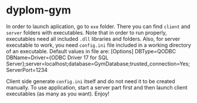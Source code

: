 # dyplom-gym
In order to launch aplication, go to `exe` folder. There you can find `client` and `server` folders with executables. Note that in order to run properly, executables need all included `.dll` libraries and folders. Also, for server executable to work, you need `config.ini` file included in a working directory of an executable. Default values in file are: 
[Options]
DBType=QODBC
DBName=Driver={ODBC Driver 17 for SQL Server};server=localhost;database=GymDatabase;trusted_connection=Yes;
ServerPort=1234 

Client side generate `config.ini` itself and do not need it to be created manually. To use application, start a server part first and then launch client executables (as many as you want). Enjoy!
